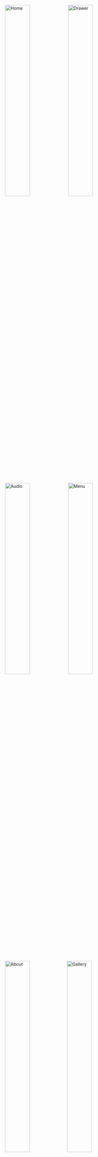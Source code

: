 <img src="./screenshots/home.png" alt="Home" width="40%"> <img src="./screenshots/drawer.png" alt="Drawer" width="40%"> <img src="./screenshots/music.png" alt="Audio" width="40%"> <img src="./screenshots/menu.png" alt="Menu" width="40%"> <img src="./screenshots/info.png" alt="About" width="40%"><img src="./screenshots/gallery.png" alt="Gallery" width="40%"> <img src="./screenshots/image.png" alt="Image" width="40%"> <img src="./screenshots/share.png" alt="Share File" width="40%">